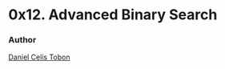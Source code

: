 # 0x12. Advanced Binary Search

### Author

[Daniel Celis Tobon](https://github.com/danicelistobon)
